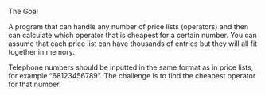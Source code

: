 The Goal

A program that can handle any number of price lists (operators) and then can calculate which operator that is cheapest for a certain number. You can assume that each price list can have thousands of entries but they will all fit together in memory.

Telephone numbers should be inputted in the same format as in price lists, for example “68123456789”. The challenge is to find the cheapest operator for that number.
